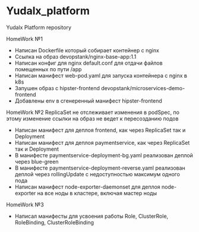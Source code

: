 # Yudalx_platform
Yudalx Platform repository

HomeWork №1

- Написан Dockerfile который собирает контейнер с nginx
- Ссылка на образ devopstank/nginx-base-app:1.1
- Написан конфиг для nginx default.conf для отдачи файлов помещенных по пути /app
- Написан манифест web-pod.yaml для запуска контейнера с nginx в k8s
- Запушен образ с hipster-frontend devopstank/microservices-demo-frontend
- Добавлены env в сгенеренный манифест hipster-frontend

HomeWork №2
ReplicaSet не отслеживает изменения в podSpec, по этому изменение ссылки на образ не ведет к пересозданию подов
- Написан манифест для деплоя frontend, как через ReplicaSet так и Deployment
- Написан манифест для деплоя paymentservice, как через ReplicaSet так и Deployment
- В манифесте paymentservice-deployment-bg.yaml реализован деплой через blue-green
- В манифесте paymentservice-deployment-reverse.yaml реализован деплой через rollingUpdate с недоступностью максимум одного пода
- Написан манифест node-exporter-daemonset для деплоя node-exporter на все ноды в кластере, включая мастер ноды

HomeWork №3
- Написал манифесты для усвоения работы Role, ClusterRole, RoleBinding, ClusterRoleBinding
